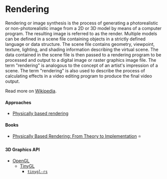 # Rendering

Rendering or image synthesis is the process of generating a photorealistic or non-photorealistic image from a 2D or 3D model by means of a computer program. The resulting image is referred to as the render. Multiple models can be defined in a scene file containing objects in a strictly defined language or data structure. The scene file contains geometry, viewpoint, texture, lighting, and shading information describing the virtual scene. The data contained in the scene file is then passed to a rendering program to be processed and output to a digital image or raster graphics image file. The term "rendering" is analogous to the concept of an artist's impression of a scene. The term "rendering" is also used to describe the process of calculating effects in a video editing program to produce the final video output.

Read more on [Wikipedia](https://en.wikipedia.org/wiki/Rendering_(computer_graphics)).

#### Approaches
- [Physically based rendering](https://en.wikipedia.org/wiki/Physically_based_rendering)

#### Books
- [Physically Based Rendering: From Theory to Implementation](https://pbrt.org) ⭐

#### 3D Graphics API
- [OpenGL](https://en.wikipedia.org/wiki/OpenGL)
    - [TinyGL](https://bellard.org/TinyGL)
        - [`tinygl-rs`](https://github.com/RoastVeg/tinygl-rs)
